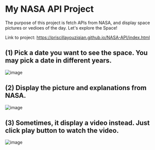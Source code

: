 # My NASA API Project

The purpose of this project is fetch APIs from NASA, and display space pictures or vedioes of the day. Let's explore the Space!

Link to project: https://priscillayouziqian.github.io/NASA-API/index.html

## (1) Pick a date you want to see the space. You may pick a date in different years.
![image](https://user-images.githubusercontent.com/79026729/167324356-28d0a645-d4cf-4275-8d66-aa51bfaef5e3.png)

## (2) Display the picture and explanations from NASA.
![image](https://user-images.githubusercontent.com/79026729/167324443-6eacc018-5d5c-44a0-8144-9097e795290f.png)

## (3) Sometimes, it display a video instead. Just click play button to watch the video.
![image](https://user-images.githubusercontent.com/79026729/167324570-b8a60deb-130d-4f90-9197-4746b2484030.png)

